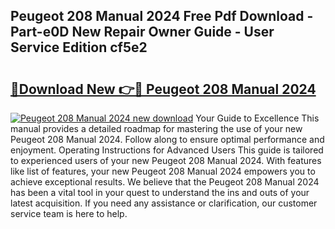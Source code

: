 ## Peugeot 208 Manual 2024 Free Pdf Download - Part-e0D New Repair Owner Guide - User Service Edition cf5e2

# <h2><a href="http://cf2708.oget.top/?id=Peugeot+208+Manual+2024">🔗Download New 👉🔴 Peugeot 208 Manual 2024</a></h2>

[![Peugeot 208 Manual 2024 new download](https://i.imgur.com/5g1atiW.png)](http://cf2708.oget.top/?id=Peugeot+208+Manual+2024)
Your Guide to Excellence This manual provides a detailed roadmap for mastering the use of your new Peugeot 208 Manual 2024. Follow along to ensure optimal performance and enjoyment. Operating Instructions for Advanced Users This guide is tailored to experienced users of your new Peugeot 208 Manual 2024. With features like list of features, your new Peugeot 208 Manual 2024 empowers you to achieve exceptional results. We believe that the Peugeot 208 Manual 2024 has been a vital tool in your quest to understand the ins and outs of your latest acquisition. If you need any assistance or clarification, our customer service team is here to help.
